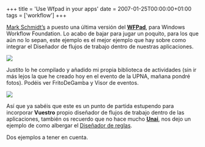 +++
title = 'Use Wfpad in your apps'
date = 2007-01-25T00:00:00+01:00
tags = ['workflow']
+++

[Mark Schmidt’s](https://web.archive.org/web/20130623124824/http://blogs.msdn.com/markhsch/default.aspx) a puesto una última versión del **[WFPad](https://web.archive.org/web/20130623124824/http://blogs.msdn.com/markhsch/archive/2007/01/23/wfpad-for-windows-workflow-foundation-rtm.aspx)**, para Windows Workflow Foundation. Lo acabo de bajar para jugar un poquito, para los que aún no lo sepan, este ejemplo es el mejor ejemplo que hay sobre como integrar el Diseñador de flujos de trabajo dentro de nuestras aplicaciones.

![](/images/Sharepoint/wfpad.gif)

Justito lo he compilado y añadido mi propia biblioteca de actividades (sin ir más lejos la que he creado hoy en el evento de la UPNA, mañana pondré fotos). Podéis ver FritoDeGamba y Visor de eventos.

![](/images/Sharepoint/wfpad_custom.gif)


Así que ya sabéis que este es un punto de partida estupendo para incorporar **Vuestro** propio diseñador de flujos de trabajo dentro de las aplicaciones, también os recuerdo que no hace mucho [**Unai**](https://web.archive.org/web/20130623124824/http://geeks.ms/blogs/unai/default.aspx), nos dejo un ejemplo de como albergar el [Diseñador de reglas](https://web.archive.org/web/20130623124824/http://geeks.ms/blogs/unai/archive/2006/12/29/las-reglas-en-workflow-foundation.aspx).

Dos ejemplos a tener en cuenta.

